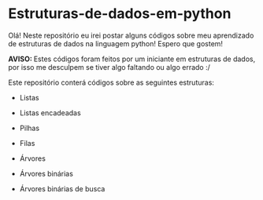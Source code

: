 # Estruturas-de-dados-em-python
Olá! Neste repositório eu irei postar alguns códigos sobre meu aprendizado de estruturas de dados na linguagem python! Espero que gostem!

<strong>AVISO: </strong> Estes códigos foram feitos por um iniciante em estruturas de dados, por isso me desculpem se tiver algo faltando ou algo errado :/

Este repositório conterá códigos sobre as seguintes estruturas:

- Listas

- Listas encadeadas

- Pilhas

- Filas

- Árvores

- Árvores binárias

- Árvores binárias de busca

